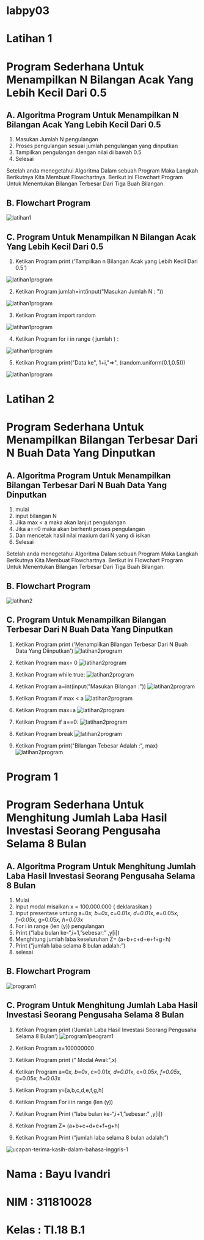 # labpy03

# Latihan 1 
# Program Sederhana Untuk Menampilkan N Bilangan Acak Yang Lebih Kecil Dari 0.5 

## A. Algoritma Program Untuk Menampilkan N Bilangan Acak Yang Lebih Kecil Dari 0.5 

1.	Masukan Jumlah N pengulangan
2.	Proses pengulangan sesuai jumlah pengulangan yang dinputkan
3.	Tampilkan pengulangan dengan nilai di bawah 0.5
4.	Selesai

Setelah anda menegetahui Algoritma Dalam sebuah Program Maka Langkah Berikutnya Kita Membuat Flowchartnya. 
Berikut ini Flowchart Program Untuk Menentukan Bilangan Terbesar Dari Tiga Buah Bilangan.

## B. Flowchart Program

![latihan1](https://user-images.githubusercontent.com/46738174/53144267-2a41c800-35ce-11e9-9ebb-b6fdcfb800d3.png)

## C. Program Untuk Menampilkan N Bilangan Acak Yang Lebih Kecil Dari 0.5 
1. Ketikan Program print ('Tampilkan n Bilangan Acak yang Lebih Kecil Dari 0.5')

![latihan1program](https://user-images.githubusercontent.com/46738174/53144288-3d549800-35ce-11e9-9a35-5afac5e54d80.png)

2. Ketikan Program jumlah=int(input("Masukan Jumlah N : "))

![latihan1program](https://user-images.githubusercontent.com/46738174/53144288-3d549800-35ce-11e9-9a35-5afac5e54d80.png)

3. Ketikan Program import random

![latihan1program](https://user-images.githubusercontent.com/46738174/53144288-3d549800-35ce-11e9-9a35-5afac5e54d80.png)

4. Ketikan Program for i in range ( jumlah ) :

![latihan1program](https://user-images.githubusercontent.com/46738174/53144288-3d549800-35ce-11e9-9a35-5afac5e54d80.png)

5. Ketikan Program print("Data ke", 1+i,"=>", (random.uniform(0.1,0.5)))

![latihan1program](https://user-images.githubusercontent.com/46738174/53144288-3d549800-35ce-11e9-9a35-5afac5e54d80.png)


# Latihan 2
# Program Sederhana Untuk Menampilkan Bilangan Terbesar Dari N Buah Data Yang Dinputkan

## A. Algoritma Program Untuk Menampilkan Bilangan Terbesar Dari N Buah Data Yang Dinputkan

1.	mulai 
2.	input bilangan N
3.	Jika max < a maka akan lanjut pengulangan 
4.	Jika a==0 maka akan berhenti proses pengulangan
5.	Dan mencetak hasil nilai maxium dari N yang di isikan
6.	Selesai

Setelah anda menegetahui Algoritma Dalam sebuah Program Maka Langkah Berikutnya Kita Membuat Flowchartnya. 
Berikut ini Flowchart Program Untuk Menentukan Bilangan Terbesar Dari Tiga Buah Bilangan.

## B. Flowchart Program

![latihan2](https://user-images.githubusercontent.com/46738174/53144321-670dbf00-35ce-11e9-8efa-f6a17c08eba8.png)

## C. Program Untuk Menampilkan Bilangan Terbesar Dari N Buah Data Yang Dinputkan
1. Ketikan Program print ('Menampilkan Bilangan Terbesar Dari N Buah Data Yang Diinputkan')
![latihan2program](https://user-images.githubusercontent.com/46738174/53144341-755bdb00-35ce-11e9-855c-c6023776dc87.png)

2. Ketikan Program max= 0
![latihan2program](https://user-images.githubusercontent.com/46738174/53144341-755bdb00-35ce-11e9-855c-c6023776dc87.png)

3. Ketikan Program while true:
![latihan2program](https://user-images.githubusercontent.com/46738174/53144341-755bdb00-35ce-11e9-855c-c6023776dc87.png)

4. Ketikan Program a=int(input("Masukan Bilangan :"))
![latihan2program](https://user-images.githubusercontent.com/46738174/53144341-755bdb00-35ce-11e9-855c-c6023776dc87.png)

5. Ketikan Program if max < a
![latihan2program](https://user-images.githubusercontent.com/46738174/53144341-755bdb00-35ce-11e9-855c-c6023776dc87.png)

6. Ketikan Program max=a
![latihan2program](https://user-images.githubusercontent.com/46738174/53144341-755bdb00-35ce-11e9-855c-c6023776dc87.png)

7. Ketikan Program if a==0:
![latihan2program](https://user-images.githubusercontent.com/46738174/53144341-755bdb00-35ce-11e9-855c-c6023776dc87.png)

8. Ketikan Program break
![latihan2program](https://user-images.githubusercontent.com/46738174/53144341-755bdb00-35ce-11e9-855c-c6023776dc87.png)

9. Ketikan Program print("Bilangan Tebesar Adalah :", max)
![latihan2program](https://user-images.githubusercontent.com/46738174/53144341-755bdb00-35ce-11e9-855c-c6023776dc87.png)

# Program 1
# Program Sederhana Untuk Menghitung Jumlah Laba Hasil Investasi Seorang Pengusaha Selama 8 Bulan

## A. Algoritma Program Untuk Menghitung Jumlah Laba Hasil Investasi Seorang Pengusaha Selama 8 Bulan

1.	Mulai
2.	Input modal misalkan x = 100.000.000 ( deklarasikan )
3.	Input presentase untung a=0*x, b=0*x, c=0.01*x, d=0.01*x, e=0.05*x, f=0.05*x, g=0.05*x, h=0.03*x 
4.	For i in range (len (y))  pengulangan
5.	Print (“laba bulan ke-“,i+1,”sebesar:” ,y[i])
6.	Menghitung jumlah laba keseluruhan
 Z= (a+b+c+d+e+f+g+h)
7.	Print (“jumlah laba selama 8 bulan adalah:”)
8.	selesai

## B. Flowchart Program

![program1](https://user-images.githubusercontent.com/46738174/53144378-97555d80-35ce-11e9-9f57-8c2c6672dcac.png)


## C. Program Untuk Menghitung Jumlah Laba Hasil Investasi Seorang Pengusaha Selama 8 Bulan

1. Ketikan Program print ('Jumlah Laba Hasil Investasi Seorang Pengusaha Selama 8 Bulan')
![program1peogram1](https://user-images.githubusercontent.com/46738174/53144399-b0f6a500-35ce-11e9-9ea1-d8cc632a6cd1.png)

2. Ketikan Program x=100000000

3. Ketikan Program print (" Modal Awal:",x)

4. Ketikan Program a=0*x, b=0*x, c=0.01*x, d=0.01*x, e=0.05*x, f=0.05*x, g=0.05*x, h=0.03*x 

5. Ketikan Program y=[a,b,c,d,e,f,g,h]

6. Ketikan Program For i in range (len (y))

7. Ketikan Program Print (“laba bulan ke-“,i+1,”sebesar:” ,y[i])

8. Ketikan Program Z= (a+b+c+d+e+f+g+h)

9. Ketikan Program Print (“jumlah laba selama 8 bulan adalah:”)




![ucapan-terima-kasih-dalam-bahasa-inggris-1](https://user-images.githubusercontent.com/46738174/53144579-675a8a00-35cf-11e9-8ead-74b4c9e9ce03.jpg)

# Nama  : Bayu Ivandri
# NIM   : 311810028
# Kelas : TI.18 B.1

